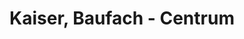 ---
title: "Kaiser, Baufach - Centrum"
url: /niederfischbach/kaiser-baufach-centrum/
shop: Baumarkt
---